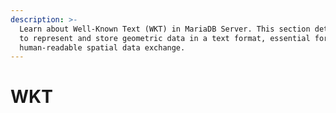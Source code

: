 ```yaml
---
description: >-
  Learn about Well-Known Text (WKT) in MariaDB Server. This section details how
  to represent and store geometric data in a text format, essential for
  human-readable spatial data exchange.
---
```


# WKT

